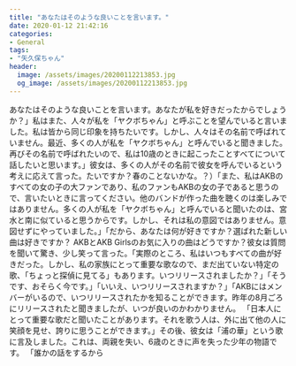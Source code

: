 ```yaml
---
title: "あなたはそのような良いことを言います。"
date: 2020-01-12 21:42:16
categories:
- General
tags:
- "矢久保ちゃん"
header:
  image: /assets/images/20200112213853.jpg
  og_image: /assets/images/20200112213853.jpg
---
```


あなたはそのような良いことを言います。あなたが私を好きだったからでしょうか？」私はまた、人々が私を「ヤクボちゃん」と呼ぶことを望んでいると言いました。私は皆から同じ印象を持ちたいです。しかし、人々はその名前で呼ばれていません。最近、多くの人が私を「ヤクボちゃん」と呼んでいると聞きました。再びその名前で呼ばれたいので、私は10歳のときに起こったことすべてについて話したいと思います。」彼女は、多くの人がその名前で彼女を呼んでいるという考えに応えて言った。たいですか？春のことないかな。？）「また、私はAKBのすべての女の子の大ファンであり、私のファンもAKBの女の子であると思うので、言いたいときに言ってください。他のバンドが作った曲を聴くのは楽しみではありません。多くの人が私を「ヤクボちゃん」と呼んでいると聞いたのは、宮水と南に似ていると思うからです。しかし、それは私の意図ではありません。意図せずにやっていました。」「だから、あなたは何が好きですか？選ばれた新しい曲は好きですか？ AKBとAKB Girlsのお気に入りの曲はどうですか？彼女は質問を聞いて驚き、少し笑って言った。「実際のところ、私はいつもすべての曲が好きだった。しかし、私の家族にとって重要な歌なので、まだ出ていない特定の歌、「ちょっと探偵に見てる」もあります。いつリリースされましたか？」「そうです、おそらく今です。」「いいえ、いつリリースされますか？」「AKBにはメンバーがいるので、いつリリースされたかを知ることができます。昨年の8月ごろにリリースされたと聞きましたが、いつが良いのかわかりません。 「日本人にとって重要な歌だと聞いたことがあります。それを歌う人は、外に出て他の人に笑顔を見せ、誇りに思うことができます。」その後、彼女は「浦の華」という歌に言及しました。これは、両親を失い、6歳のときに声を失った少年の物語です。 「誰かの話をするから
